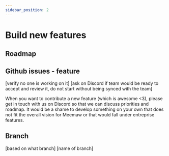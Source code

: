 ```yaml
---
sidebar_position: 2
---
```


# Build new features

<!-- ## Open Core vs Entreprise Features

Most features in Meemaw fall under the Open Core. The Open Core is and will remain fully open and free, under the AGPLv3 licence.

In the future, we will also develop entreprise features that will use a different licence. Here are a few examples of things that will probably fall under the entreprise features :
* Analytics & Reporting
* Monitoring
* Backups
* Hardware storage -->

## Roadmap

## Github issues - feature
[verify no one is working on it]
[ask on Discord if team would be ready to accept and review it, do not start without being synced with the team]

When you want to contribute a new feature (which is awesome \<3), please get in touch with us on Discord so that we can discuss priorities and roadmap. It would be a shame to develop something on your own that does not fit the overall vision for Meemaw or that would fall under entreprise features.

## Branch
[based on what branch]
[name of branch]